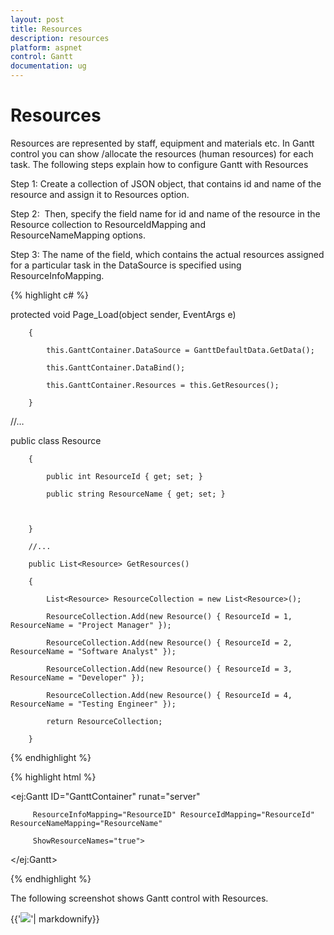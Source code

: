 ```yaml
---
layout: post
title: Resources
description: resources
platform: aspnet
control: Gantt
documentation: ug
---
```


# Resources

Resources are represented by staff, equipment and materials etc. In Gantt control you can show /allocate the resources (human resources) for each task. The following steps explain how to configure Gantt with Resources

Step 1: Create a collection of JSON object, that contains id and name of the resource and assign it to Resources option.

Step 2:  Then, specify the field name for id and name of the resource in the Resource collection to ResourceIdMapping and ResourceNameMapping options. 

Step 3: The name of the field, which contains the actual resources assigned for a particular task in the DataSource is specified using ResourceInfoMapping.







{% highlight c# %}





protected void Page_Load(object sender, EventArgs e)

        {

            this.GanttContainer.DataSource = GanttDefaultData.GetData();

            this.GanttContainer.DataBind();

            this.GanttContainer.Resources = this.GetResources();

        }

//…

public class Resource

        {

            public int ResourceId { get; set; }

            public string ResourceName { get; set; }



        }

        //...

        public List<Resource> GetResources()

        {

            List<Resource> ResourceCollection = new List<Resource>();

            ResourceCollection.Add(new Resource() { ResourceId = 1, ResourceName = "Project Manager" });

            ResourceCollection.Add(new Resource() { ResourceId = 2, ResourceName = "Software Analyst" });

            ResourceCollection.Add(new Resource() { ResourceId = 3, ResourceName = "Developer" });

            ResourceCollection.Add(new Resource() { ResourceId = 4, ResourceName = "Testing Engineer" });

            return ResourceCollection;

        }

{% endhighlight  %}

{% highlight html %}

<ej:Gantt ID="GanttContainer" runat="server" 

         ResourceInfoMapping="ResourceID" ResourceIdMapping="ResourceId" ResourceNameMapping="ResourceName" 

         ShowResourceNames="true">

</ej:Gantt>







{% endhighlight %}



The following screenshot shows Gantt control with Resources.



{{'![](Resources_images/Resources_img1.png)'| markdownify}}  



